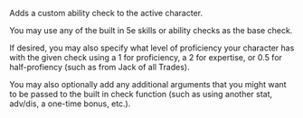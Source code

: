 Adds a custom ability check to the active character.

You may use any of the built in 5e skills or ability checks as the base check.

If desired, you may also specify what level of proficiency your character has with the given check using a 1 for proficiency, a 2 for expertise, or 0.5 for half-profiency (such as from Jack of all Trades).

You may also optionally add any additional arguments that you might want to be passed to the built in check function (such as using another stat, adv/dis, a one-time bonus, etc.).